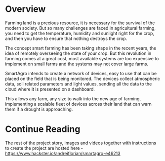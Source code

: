 # Overview
Farming land is a precious resource, it is necessary for the survival of the modern society. But so many challenges are faced in agricultural farming, you need to get the temperature, humidity and sunlight right for the crop, and then you have to ensure that nothing destroys the crop.

The concept smart farming has been taking shape in the recent years, the idea of remotely overseeing the state of your crop. But this revolution in farming comes at a great cost, most available systems are too expensive to implement on small farms and the systems may not cover large farms.

SmartAgro intends to create a network of devices, easy to use that can be placed on the field that is being monitored. The devices collect atmospheric data, soil related parameters and light values, sending all the data to the cloud where it is presented on a dashboard.

This allows any farm, any size to walk into the new age of farming, implementing a scalable fleet of devices across their land that can warn them if a drought is approaching.

# Continue Reading
The rest of the project story, images and videos together with instructions to create the project are hosted here - https://www.hackster.io/andreiflorian/smartagro-e46213